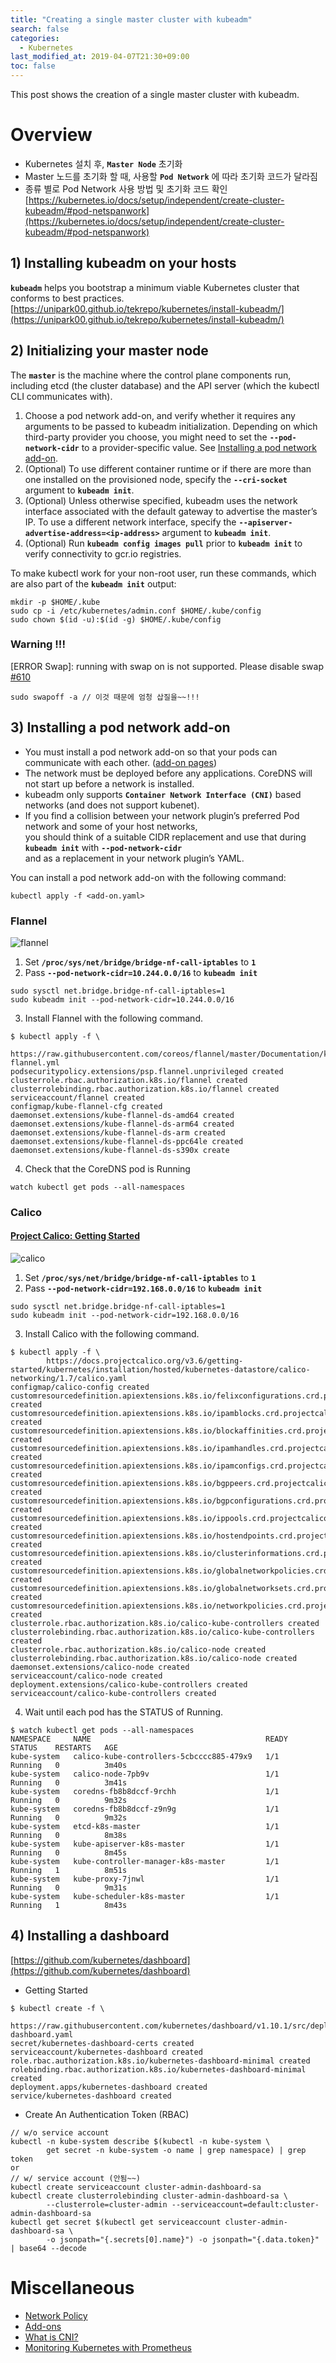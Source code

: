 ```yaml
---
title: "Creating a single master cluster with kubeadm"
search: false
categories:
  - Kubernetes
last_modified_at: 2019-04-07T21:30+09:00
toc: false
---
```


This post shows the creation of a single master cluster with kubeadm.  

# Overview
* Kubernetes 설치 후, **`Master Node`** 초기화
* Master 노드를 초기화 할 때, 사용할 **`Pod Network`** 에 따라 초기화 코드가 달라짐
* 종류 별로 Pod Network 사용 방법 및 초기화 코드 확인  
  [https://kubernetes.io/docs/setup/independent/create-cluster-kubeadm/#pod-netspanwork](https://kubernetes.io/docs/setup/independent/create-cluster-kubeadm/#pod-netspanwork)  

## 1) Installing kubeadm on your hosts
**`kubeadm`** helps you bootstrap a minimum viable Kubernetes cluster that conforms to best practices.
[https://unipark00.github.io/tekrepo/kubernetes/install-kubeadm/](https://unipark00.github.io/tekrepo/kubernetes/install-kubeadm/)

## 2) Initializing your master node
The **`master`** is the machine where the control plane components run, including etcd (the cluster database) and the API server (which the kubectl CLI communicates with).  
1. Choose a pod network add-on, and verify whether it requires any arguments to be passed to kubeadm initialization. Depending on which third-party provider you choose, you might need to set the **`--pod-network-cidr`** to a provider-specific value. See [Installing a pod network add-on](https://kubernetes.io/docs/setup/independent/create-cluster-kubeadm/#pod-network).  
1. (Optional) To use different container runtime or if there are more than one installed on the provisioned node, specify the **`--cri-socket`** argument to **```kubeadm init```**.  
1. (Optional) Unless otherwise specified, kubeadm uses the network interface associated with the default gateway to advertise the master’s IP. To use a different network interface, specify the **`--apiserver-advertise-address=<ip-address>`** argument to **`kubeadm init`**.  
1. (Optional) Run **`kubeadm config images pull`** prior to **`kubeadm init`** to verify connectivity to gcr.io registries.  

To make kubectl work for your non-root user, run these commands, which are also part of the **`kubeadm init`** output:
```console
mkdir -p $HOME/.kube
sudo cp -i /etc/kubernetes/admin.conf $HOME/.kube/config
sudo chown $(id -u):$(id -g) $HOME/.kube/config
```
### Warning !!!
[ERROR Swap]: running with swap on is not supported. Please disable swap [#610](https://github.com/kubernetes/kubeadm/issues/610)
```
sudo swapoff -a // 이것 때문에 엄청 삽질을~~!!!
```
## 3) Installing a pod network add-on
* You must install a pod network add-on so that your pods can communicate with each other. ([add-on pages](https://kubernetes.io/docs/concepts/cluster-administration/addons/))  
* The network must be deployed before any applications. CoreDNS will not start up before a network is installed.  
* kubeadm only supports **`Container Network Interface (CNI)`** based networks (and does not support kubenet).  
* If you find a collision between your network plugin’s preferred Pod network and some of your host networks,  
  you should think of a suitable CIDR replacement and use that during **`kubeadm init`** with **`--pod-network-cidr`**  
  and as a replacement in your network plugin’s YAML.

You can install a pod network add-on with the following command:  
```console
kubectl apply -f <add-on.yaml>
```  
### Flannel
![flannel](https://github.com/unipark00/tekrepo/blob/master/_posts/20190411_132750.png?raw=true)  
1. Set **`/proc/sys/net/bridge/bridge-nf-call-iptables`** to **`1`**  
2. Pass **`--pod-network-cidr=10.244.0.0/16`** to **`kubeadm init`**  
```console
sudo sysctl net.bridge.bridge-nf-call-iptables=1
sudo kubeadm init --pod-network-cidr=10.244.0.0/16
```
3. Install Flannel with the following command.  
```console
$ kubectl apply -f \
        https://raw.githubusercontent.com/coreos/flannel/master/Documentation/kube-flannel.yml
podsecuritypolicy.extensions/psp.flannel.unprivileged created
clusterrole.rbac.authorization.k8s.io/flannel created
clusterrolebinding.rbac.authorization.k8s.io/flannel created
serviceaccount/flannel created
configmap/kube-flannel-cfg created
daemonset.extensions/kube-flannel-ds-amd64 created
daemonset.extensions/kube-flannel-ds-arm64 created
daemonset.extensions/kube-flannel-ds-arm created
daemonset.extensions/kube-flannel-ds-ppc64le created
daemonset.extensions/kube-flannel-ds-s390x create
```
4. Check that the CoreDNS pod is Running
```console
watch kubectl get pods --all-namespaces
```  

### Calico
#### [Project Calico: Getting Started](https://docs.projectcalico.org/v3.6/getting-started/kubernetes/)
![calico](https://github.com/unipark00/tekrepo/blob/master/_posts/20190418_182218.png?raw=true)
1. Set **`/proc/sys/net/bridge/bridge-nf-call-iptables`** to **`1`**  
2. Pass **`--pod-network-cidr=192.168.0.0/16`** to **`kubeadm init`**  
```console
sudo sysctl net.bridge.bridge-nf-call-iptables=1
sudo kubeadm init --pod-network-cidr=192.168.0.0/16
```
3. Install Calico with the following command.  
```console
$ kubectl apply -f \
        https://docs.projectcalico.org/v3.6/getting-started/kubernetes/installation/hosted/kubernetes-datastore/calico-networking/1.7/calico.yaml
configmap/calico-config created
customresourcedefinition.apiextensions.k8s.io/felixconfigurations.crd.projectcalico.org created
customresourcedefinition.apiextensions.k8s.io/ipamblocks.crd.projectcalico.org created
customresourcedefinition.apiextensions.k8s.io/blockaffinities.crd.projectcalico.org created
customresourcedefinition.apiextensions.k8s.io/ipamhandles.crd.projectcalico.org created
customresourcedefinition.apiextensions.k8s.io/ipamconfigs.crd.projectcalico.org created
customresourcedefinition.apiextensions.k8s.io/bgppeers.crd.projectcalico.org created
customresourcedefinition.apiextensions.k8s.io/bgpconfigurations.crd.projectcalico.org created
customresourcedefinition.apiextensions.k8s.io/ippools.crd.projectcalico.org created
customresourcedefinition.apiextensions.k8s.io/hostendpoints.crd.projectcalico.org created
customresourcedefinition.apiextensions.k8s.io/clusterinformations.crd.projectcalico.org created
customresourcedefinition.apiextensions.k8s.io/globalnetworkpolicies.crd.projectcalico.org created
customresourcedefinition.apiextensions.k8s.io/globalnetworksets.crd.projectcalico.org created
customresourcedefinition.apiextensions.k8s.io/networkpolicies.crd.projectcalico.org created
clusterrole.rbac.authorization.k8s.io/calico-kube-controllers created
clusterrolebinding.rbac.authorization.k8s.io/calico-kube-controllers created
clusterrole.rbac.authorization.k8s.io/calico-node created
clusterrolebinding.rbac.authorization.k8s.io/calico-node created
daemonset.extensions/calico-node created
serviceaccount/calico-node created
deployment.extensions/calico-kube-controllers created
serviceaccount/calico-kube-controllers created
```
4. Wait until each pod has the STATUS of Running.
```console
$ watch kubectl get pods --all-namespaces
NAMESPACE     NAME                                       READY   STATUS    RESTARTS   AGE
kube-system   calico-kube-controllers-5cbcccc885-479x9   1/1     Running   0          3m40s
kube-system   calico-node-7pb9v                          1/1     Running   0          3m41s
kube-system   coredns-fb8b8dccf-9rchh                    1/1     Running   0          9m32s
kube-system   coredns-fb8b8dccf-z9n9g                    1/1     Running   0          9m32s
kube-system   etcd-k8s-master                            1/1     Running   0          8m38s
kube-system   kube-apiserver-k8s-master                  1/1     Running   0          8m45s
kube-system   kube-controller-manager-k8s-master         1/1     Running   1          8m51s
kube-system   kube-proxy-7jnwl                           1/1     Running   0          9m31s
kube-system   kube-scheduler-k8s-master                  1/1     Running   1          8m43s
```  

## 4) Installing a dashboard
[https://github.com/kubernetes/dashboard](https://github.com/kubernetes/dashboard)
* Getting Started
```console
$ kubectl create -f \
        https://raw.githubusercontent.com/kubernetes/dashboard/v1.10.1/src/deploy/recommended/kubernetes-dashboard.yaml
secret/kubernetes-dashboard-certs created
serviceaccount/kubernetes-dashboard created
role.rbac.authorization.k8s.io/kubernetes-dashboard-minimal created
rolebinding.rbac.authorization.k8s.io/kubernetes-dashboard-minimal created
deployment.apps/kubernetes-dashboard created
service/kubernetes-dashboard created
```  
* Create An Authentication Token (RBAC)
```console
// w/o service account
kubectl -n kube-system describe $(kubectl -n kube-system \
        get secret -n kube-system -o name | grep namespace) | grep token
or
// w/ service account (안됨~~)
kubectl create serviceaccount cluster-admin-dashboard-sa
kubectl create clusterrolebinding cluster-admin-dashboard-sa \
        --clusterrole=cluster-admin --serviceaccount=default:cluster-admin-dashboard-sa
kubectl get secret $(kubectl get serviceaccount cluster-admin-dashboard-sa \
        -o jsonpath="{.secrets[0].name}") -o jsonpath="{.data.token}" | base64 --decode
```

# Miscellaneous
* [Network Policy](https://kubernetes.io/docs/concepts/services-networking/network-policies/)
* [Add-ons](https://kubernetes.io/docs/concepts/cluster-administration/addons/)
* [What is CNI?](https://github.com/containernetworking/cni#cni---the-container-network-interface)
* [Monitoring Kubernetes with Prometheus](https://linuxacademy.com/blog/kubernetes/running-prometheus-on-kubernetes/?utm_source=website&utm_medium=blog&utm_campaign=2019_kubernetes)
